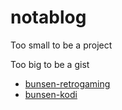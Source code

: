 # notablog

Too small to be a project

Too big to be a gist

* [bunsen-retrogaming](./bunsen-retrogaming.md)
* [bunsen-kodi](./bunsen-kodi.md)
